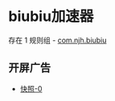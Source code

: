 # biubiu加速器

存在 1 规则组 - [com.njh.biubiu](/src/apps/com.njh.biubiu.ts)

## 开屏广告

- [快照-0](https://gkd-kit.gitee.io/import/12512845)
